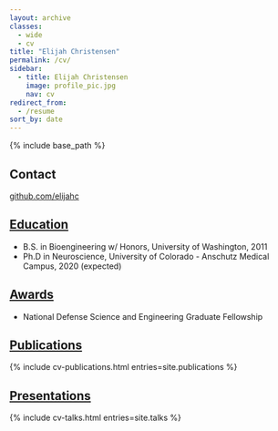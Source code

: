 ```yaml
---
layout: archive
classes:
  - wide
  - cv
title: "Elijah Christensen"
permalink: /cv/
sidebar:
  - title: Elijah Christensen
    image: profile_pic.jpg
    nav: cv
redirect_from:
  - /resume
sort_by: date
---
```


{% include base_path %}

## Contact
<!-- <a href="mailto:{{author.email}}">
  <i class='fab fa-fw fa-email'></i>{{author.email}}</a> -->
<a href="github.com/elijahc">
  <i class='fab fa-fw fa-github'></i>github.com/elijahc</a>

## [Education](#education)

* B.S. in Bioengineering w/ Honors, University of Washington, 2011
* Ph.D in Neuroscience, University of Colorado - Anschutz Medical Campus, 2020 (expected)

## [Awards](#awards)

* National Defense Science and Engineering Graduate Fellowship

## [Publications](#publications)

{% include cv-publications.html entries=site.publications %}

## [Presentations](#presentations)

{% include cv-talks.html entries=site.talks %}